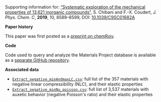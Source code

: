 Supporting information for: [“Systematic exploration of the mechanical properties of 13,621 inorganic compounds”](https://doi.org/10.1039/C9SC01682A), S. Chibani and F.-X. Coudert, _J. Phys. Chem. C_, **2019**, 10, 8589–8599, DOI: [10.1039/C9SC01682A](https://doi.org/10.1039/C9SC01682A)


**Paper history**

This paper was first posted as a [preprint on chemRxiv](https://doi.org/10.26434/chemrxiv.7959110).


**Code**

Code used to query and analyze the Materials Project database is available as a [separate GitHub repository](https://github.com/siwar-chebbi/MaterialsProject).


**Associated data**

- [`Extract_negative_minAndmaxLC.csv`](Extract_negative_minAndmaxLC.csv): full list of the 357 materials with negative linear compressibility (NLC), and their elastic properties
- [`Extract_negative_minNu_poisson.csv`](Extract_negative_minNu_poisson.csv): full list of 3,537 materials with auxetic behavior (negative Poisson's ratio) and their elastic properties
